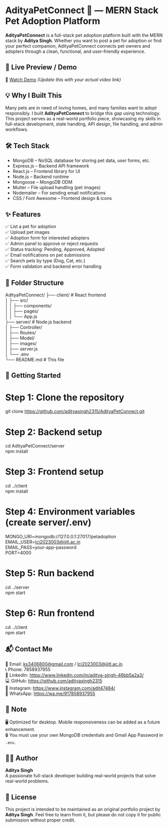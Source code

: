 # AdityaPetConnect 🐾 — MERN Stack Pet Adoption Platform

**AdityaPetConnect** is a full-stack pet adoption platform built with the MERN stack by **Aditya Singh**. Whether you want to post a pet for adoption or find your perfect companion, AdityaPetConnect connects pet owners and adopters through a clean, functional, and user-friendly experience.

## 🚀 Live Preview / Demo

🎥 [Watch Demo](https://your-demo-link.com) *(Update this with your actual video link)*

## 💡 Why I Built This

Many pets are in need of loving homes, and many families want to adopt responsibly. I built **AdityaPetConnect** to bridge this gap using technology. This project serves as a real-world portfolio piece, showcasing my skills in full-stack development, state handling, API design, file handling, and admin workflows.

## 🛠 Tech Stack

- MongoDB – NoSQL database for storing pet data, user forms, etc.
- Express.js – Backend API framework
- React.js – Frontend library for UI
- Node.js – Backend runtime
- Mongoose – MongoDB ODM
- Multer – File upload handling (pet images)
- Nodemailer – For sending email notifications
- CSS / Font Awesome – Frontend design & icons

## ✨ Features

✅ List a pet for adoption  
✅ Upload pet images  
✅ Adoption form for interested adopters  
✅ Admin panel to approve or reject requests  
✅ Status tracking: Pending, Approved, Adopted  
✅ Email notifications on pet submissions  
✅ Search pets by type (Dog, Cat, etc.)  
✅ Form validation and backend error handling

## 📁 Folder Structure

AdityaPetConnect/
├── client/               # React frontend  
│   ├── src/  
│   │   ├── components/  
│   │   ├── pages/  
│   │   └── App.js  
├── server/               # Node.js backend  
│   ├── Controller/  
│   ├── Routes/  
│   ├── Model/  
│   ├── images/  
│   ├── server.js  
│   └── .env  
└── README.md             # This file  

## 🧩 Getting Started

# Step 1: Clone the repository
git clone https://github.com/adityasingh2315/AdityaPetConnect.git

# Step 2: Backend setup
cd AdityaPetConnect/server  
npm install

# Step 3: Frontend setup
cd ../client  
npm install

# Step 4: Environment variables (create server/.env)
MONGO_URI=mongodb://127.0.0.1:27017/petadoption  
EMAIL_USER=lci2023003@iiitl.ac.in  
EMAIL_PASS=your-app-password  
PORT=4000

# Step 5: Run backend
cd ../server  
npm start

# Step 6: Run frontend
cd ../client  
npm start

## 📬 Contact Me

📧 Email: ks3406800@gmail.com / lci2023003@iiitl.ac.in  
📞 Phone: 7858937955  
🔗 LinkedIn: https://www.linkedin.com/in/aditya-singh-46bb5a2a3/  
💻 GitHub: https://github.com/adityasingh2315  
📸 Instagram: https://www.instagram.com/adit47484/  
💬 WhatsApp: https://wa.me/917858937955

## 📌 Note

🖥 Optimized for desktop. Mobile responsiveness can be added as a future enhancement.  
🔒 You must use your own MongoDB credentials and Gmail App Password in `.env`.

## 🧑‍💻 Author

**Aditya Singh**  
A passionate full-stack developer building real-world projects that solve real-world problems.

## 🏁 License

This project is intended to be maintained as an original portfolio project by **Aditya Singh**. Feel free to learn from it, but please do not copy it for public submission without proper credit.
